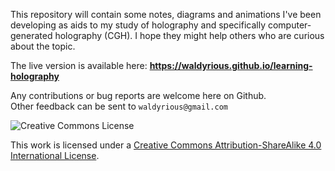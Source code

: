 This repository will contain some notes, diagrams and animations
I've been developing as aids to my study of holography
and specifically computer-generated holography (CGH).
I hope they might help others who are curious about the topic.

The live version is available here:
**https://waldyrious.github.io/learning-holography**

Any contributions or bug reports are welcome here on Github.  
Other feedback can be sent to `waldyrious@gmail.com`

![Creative Commons License](https://i.creativecommons.org/l/by-sa/3.0/88x31.png "CC BY-SA")

This work is licensed under a
[Creative Commons Attribution-ShareAlike 4.0 International License](https://creativecommons.org/licenses/by-sa/4.0/).
